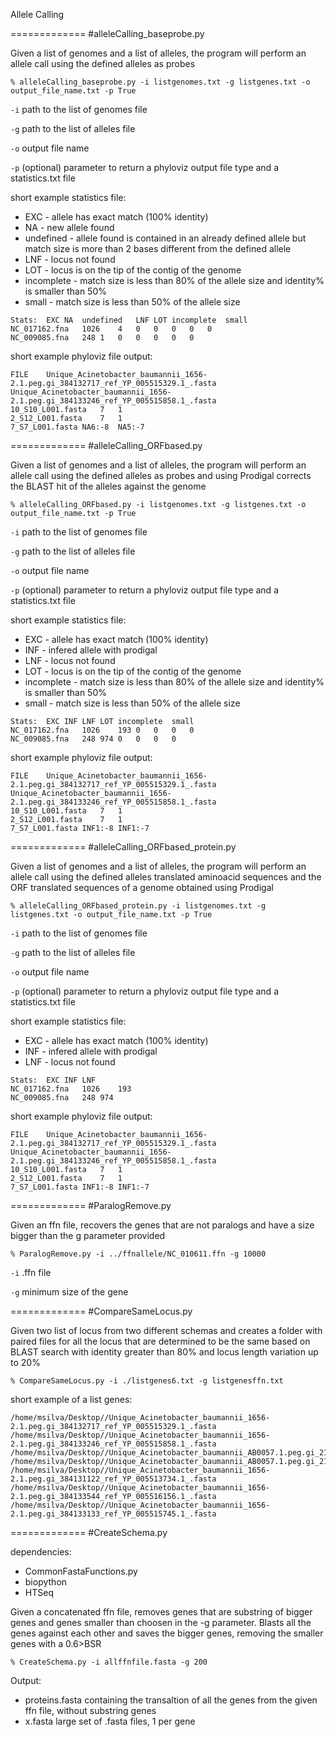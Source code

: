 Allele Calling

=============
#alleleCalling_baseprobe.py

Given a list of genomes and a list of alleles, the program will perform an allele call using the defined alleles as probes

	% alleleCalling_baseprobe.py -i listgenomes.txt -g listgenes.txt -o output_file_name.txt -p True
	
`-i` path to the list of genomes file

`-g` path to the list of alleles file

`-o` output file name

`-p` (optional) parameter to return a phyloviz output file type and a statistics.txt file

short example statistics file:

* EXC - allele has exact match (100% identity)
* NA - new allele found
* undefined - allele found is contained in an already defined allele but match size is more than 2 bases different from the defined allele
* LNF - locus not found
* LOT - locus is on the tip of the contig of the genome
* incomplete - match size is less than 80% of the allele size and identity% is smaller than 50%
* small - match size is less than 50% of the allele size
```
Stats:	EXC	NA	undefined	LNF	LOT	incomplete	small
NC_017162.fna	1026	4	0	0	0	0	0	
NC_009085.fna	248	1	0	0	0	0	0	

```
short example phyloviz file output:
```
FILE	Unique_Acinetobacter_baumannii_1656-2.1.peg.gi_384132717_ref_YP_005515329.1_.fasta	Unique_Acinetobacter_baumannii_1656-2.1.peg.gi_384133246_ref_YP_005515858.1_.fasta
10_S10_L001.fasta	7	1
2_S12_L001.fasta	7	1
7_S7_L001.fasta	NA6:-8	NA5:-7
```
=============
#alleleCalling_ORFbased.py

Given a list of genomes and a list of alleles, the program will perform an allele call using the defined alleles as probes and using Prodigal corrects the BLAST hit of the alleles against the genome

	% alleleCalling_ORFbased.py -i listgenomes.txt -g listgenes.txt -o output_file_name.txt -p True
	
`-i` path to the list of genomes file

`-g` path to the list of alleles file

`-o` output file name

`-p` (optional) parameter to return a phyloviz output file type and a statistics.txt file

short example statistics file:

* EXC - allele has exact match (100% identity)
* INF - infered allele with prodigal
* LNF - locus not found
* LOT - locus is on the tip of the contig of the genome
* incomplete - match size is less than 80% of the allele size and identity% is smaller than 50%
* small - match size is less than 50% of the allele size
```
Stats:	EXC	INF	LNF	LOT	incomplete	small
NC_017162.fna	1026	193	0	0	0	0	
NC_009085.fna	248	974	0	0	0	0	

```
short example phyloviz file output:
```
FILE	Unique_Acinetobacter_baumannii_1656-2.1.peg.gi_384132717_ref_YP_005515329.1_.fasta	Unique_Acinetobacter_baumannii_1656-2.1.peg.gi_384133246_ref_YP_005515858.1_.fasta
10_S10_L001.fasta	7	1
2_S12_L001.fasta	7	1
7_S7_L001.fasta	INF1:-8	INF1:-7
```
=============
#alleleCalling_ORFbased_protein.py

Given a list of genomes and a list of alleles, the program will perform an allele call using the defined alleles translated aminoacid sequences and the ORF translated sequences of a genome obtained using Prodigal

	% alleleCalling_ORFbased_protein.py -i listgenomes.txt -g listgenes.txt -o output_file_name.txt -p True
	
`-i` path to the list of genomes file

`-g` path to the list of alleles file

`-o` output file name

`-p` (optional) parameter to return a phyloviz output file type and a statistics.txt file

short example statistics file:

* EXC - allele has exact match (100% identity)
* INF - infered allele with prodigal
* LNF - locus not found
```
Stats:	EXC	INF	LNF
NC_017162.fna	1026	193	
NC_009085.fna	248	974	

```
short example phyloviz file output:
```
FILE	Unique_Acinetobacter_baumannii_1656-2.1.peg.gi_384132717_ref_YP_005515329.1_.fasta	Unique_Acinetobacter_baumannii_1656-2.1.peg.gi_384133246_ref_YP_005515858.1_.fasta
10_S10_L001.fasta	7	1
2_S12_L001.fasta	7	1
7_S7_L001.fasta	INF1:-8	INF1:-7
```

=============
#ParalogRemove.py

Given an ffn file, recovers the genes that are not paralogs and have a size bigger than the g parameter provided

	% ParalogRemove.py -i ../ffnallele/NC_010611.ffn -g 10000
	
`-i` .ffn file

`-g` minimum size of the gene

=============
#CompareSameLocus.py

Given two list of locus from two different schemas and creates a folder with paired files for all the locus that are determined to be the same based on BLAST search with identity greater than 80% and locus length variation up to 20%
	
	% CompareSameLocus.py -i ./listgenes6.txt -g listgenesffn.txt

short example of a list genes:
```
/home/msilva/Desktop//Unique_Acinetobacter_baumannii_1656-2.1.peg.gi_384132717_ref_YP_005515329.1_.fasta
/home/msilva/Desktop//Unique_Acinetobacter_baumannii_1656-2.1.peg.gi_384133246_ref_YP_005515858.1_.fasta
/home/msilva/Desktop//Unique_Acinetobacter_baumannii_AB0057.1.peg.gi_213158168_ref_YP_002320219.1_.fasta
/home/msilva/Desktop//Unique_Acinetobacter_baumannii_AB0057.1.peg.gi_213156045_ref_YP_002318090.1_.fasta
/home/msilva/Desktop//Unique_Acinetobacter_baumannii_1656-2.1.peg.gi_384131122_ref_YP_005513734.1_.fasta
/home/msilva/Desktop//Unique_Acinetobacter_baumannii_1656-2.1.peg.gi_384133544_ref_YP_005516156.1_.fasta
/home/msilva/Desktop//Unique_Acinetobacter_baumannii_1656-2.1.peg.gi_384133133_ref_YP_005515745.1_.fasta
```

=============
#CreateSchema.py

dependencies:
* CommonFastaFunctions.py
* biopython
* HTSeq

Given a concatenated ffn file, removes genes that are substring of bigger genes and genes smaller than choosen in the -g parameter. Blasts all the genes against each other and saves the bigger genes, removing the smaller genes with a 0.6>BSR

	% CreateSchema.py -i allffnfile.fasta -g 200
	
Output:

* proteins.fasta containing the transaltion of all the genes from the given ffn file, without substring genes
* x.fasta large set of .fasta files, 1 per gene

